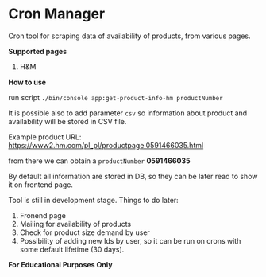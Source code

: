 # Cron Manager #

Cron tool for scraping data of availability of products, from various pages.

**Supported pages**
1. H&M

**How to use**

run script `./bin/console app:get-product-info-hm productNumber`

It is possible also to add parameter `csv` so information about product and 
availability will be stored in CSV file. 

Example product URL: https://www2.hm.com/pl_pl/productpage.0591466035.html

from there we can obtain a `productNumber` __0591466035__

By default all information are stored in DB, so they can be later read to show
it on frontend page. 


Tool is still in development stage. Things to do later:
1. Fronend page
2. Mailing for availability of products 
3. Check for product size demand by user
4. Possibility of adding new Ids by user, so it can be run on crons with some
default lifetime (30 days).





__For Educational Purposes Only__